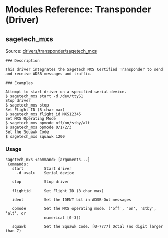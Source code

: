 # Modules Reference: Transponder (Driver)
## sagetech_mxs
Source: [drivers/transponder/sagetech_mxs](https://github.com/PX4/PX4-Autopilot/tree/release/1.13/src/drivers/transponder/sagetech_mxs)


	### Description

	This driver integrates the Sagetech MXS Certified Transponder to send and receive ADSB messages and traffic.

	### Examples

	Attempt to start driver on a specified serial device.
	$ sagetech_mxs start -d /dev/ttyS1
	Stop driver
	$ sagetech_mxs stop
	Set Flight ID (8 char max)
	$ sagetech_mxs flight_id MXS12345
	Set MXS Operating Mode
	$ sagetech_mxs opmode off/on/stby/alt
	$ sagetech_mxs opmode 0/1/2/3
	Set the Squawk Code
	$ sagetech_mxs squawk 1200
	
<a id="sagetech_mxs_usage"></a>
### Usage
```
sagetech_mxs <command> [arguments...]
 Commands:
   start         Start driver
     -d <val>    Serial device

   stop          Stop driver

   flightid      Set Flight ID (8 char max)

   ident         Set the IDENT bit in ADSB-Out messages

   opmode        Set the MXS operating mode. ('off', 'on', 'stby', 'alt', or
                 numerical [0-3])

   squawk        Set the Squawk Code. [0-7777] Octal (no digit larger than 7)
```
